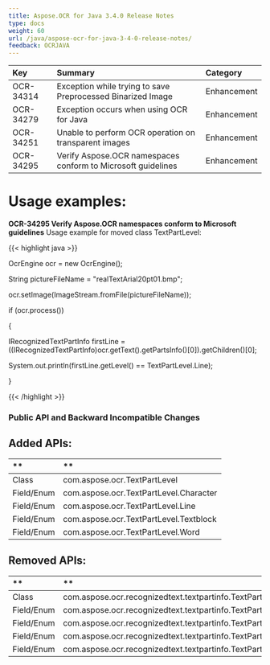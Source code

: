 ```yaml
---
title: Aspose.OCR for Java 3.4.0 Release Notes
type: docs
weight: 60
url: /java/aspose-ocr-for-java-3-4-0-release-notes/
feedback: OCRJAVA
---
```


|**Key**|**Summary**|**Category**|
| :- | :- | :- |
|OCR-34314|Exception while trying to save Preprocessed Binarized Image|Enhancement|
|OCR-34279|Exception occurs when using OCR for Java|Enhancement|
|OCR-34251|Unable to perform OCR operation on transparent images|Enhancement|
|OCR-34295|Verify Aspose.OCR namespaces conform to Microsoft guidelines|Enhancement|
# **Usage examples:**
**OCR-34295 Verify Aspose.OCR namespaces conform to Microsoft guidelines** 
Usage example for moved class TextPartLevel:

{{< highlight java >}}

  OcrEngine ocr = new OcrEngine();

 String pictureFileName = "realTextArial20pt01.bmp";

 ocr.setImage(ImageStream.fromFile(pictureFileName));

 if (ocr.process())

 {

   IRecognizedTextPartInfo firstLine = ((IRecognizedTextPartInfo)ocr.getText().getPartsInfo()[0]).getChildren()[0];

   System.out.println(firstLine.getLevel() == TextPartLevel.Line);

 }

{{< /highlight >}}
### **Public API and Backward Incompatible Changes**
## **Added APIs:**

|** |** |
| :- | :- |
|Class|com.aspose.ocr.TextPartLevel|
|Field/Enum|com.aspose.ocr.TextPartLevel.Character|
|Field/Enum|com.aspose.ocr.TextPartLevel.Line|
|Field/Enum|com.aspose.ocr.TextPartLevel.Textblock|
|Field/Enum|com.aspose.ocr.TextPartLevel.Word|
## **Removed APIs:**

|** |** |
| :- | :- |
|Class|com.aspose.ocr.recognizedtext.textpartinfo.TextPartLevel|
|Field/Enum|com.aspose.ocr.recognizedtext.textpartinfo.TextPartLevel.Character|
|Field/Enum|com.aspose.ocr.recognizedtext.textpartinfo.TextPartLevel.Line|
|Field/Enum|com.aspose.ocr.recognizedtext.textpartinfo.TextPartLevel.Textblock|
|Field/Enum|com.aspose.ocr.recognizedtext.textpartinfo.TextPartLevel.Word|

